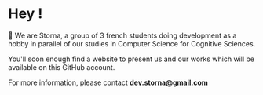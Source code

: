 # Hey !

👋 We are Storna, a group of 3 french students doing development as a hobby in parallel of our studies in Computer Science for Cognitive Sciences.

You'll soon enough find a website to present us and our works which will be available on this GitHub account.

For more information, please contact **dev.storna@gmail.com**
